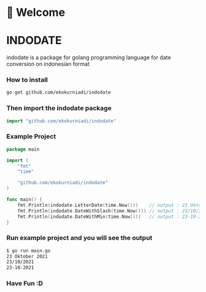 # 👋 Welcome

# INDODATE
indodate is a package for golang programming language for date conversion on indonesian format

### How to install
```sh
go get github.com/ekokurniadi/indodate
```

### Then import the indodate package

```go
import "github.com/ekokurniadi/indodate"
```
### Example Project

```go
package main

import (
	"fmt"
	"time"

	"github.com/ekokurniadi/indodate"
)

func main() {
	fmt.Println(indodate.LetterDate(time.Now()))    // output : 23 Oktober 2021
	fmt.Println(indodate.DateWithSlash(time.Now())) // output : 23/10/2021
	fmt.Println(indodate.DateWithMin(time.Now()))   // output : 23-10-2021
}

```
### Run example project and you will see the output
```sh
$ go run main.go
23 Oktober 2021
23/10/2021
23-10-2021
```

### Have Fun :D
